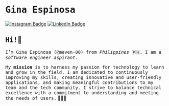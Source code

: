 # <samp>Gina Espinosa</samp>

[![Instagram Badge](https://img.shields.io/badge/Instagram-%23E4405F.svg?&style=flat-square&logo=instagram&logoColor=white&color=071A2C&link=https://www.instagram.com/maven__x/)](https://www.instagram.com/maven__x/)
[![LinkedIn Badge](https://img.shields.io/badge/LinkedIn-%23E4405F.svg?&style=flat-square&logo=linkedin&logoColor=white&color=071A2C&link=https://www.linkedin.com/in/gina-espinosa-8b50a1259/)](https://www.linkedin.com/in/gina-espinosa-8b50a1259/)

## <samp>Hi!</samp>👋

<samp>I’m Gina Espinosa (@maven-00) from _Philippines_ 🇵🇭. I am a _software engineer aspirant_.</samp>

<samp>My **mission** is to harness my passion for technology to learn and grow in the field. I am dedicated to continuously improving my skills, creating innovative and user-friendly applications, and making meaningful contributions to my team and the tech community. I strive to balance technical excellence with a commitment to understanding and meeting the needs of users.</samp> 👩‍💻🌠

<!---
maven-00/maven-00 is a ✨ special ✨ repository because its `README.md` (this file) appears on your GitHub profile.
You can click the Preview link to take a look at your changes.
--->
